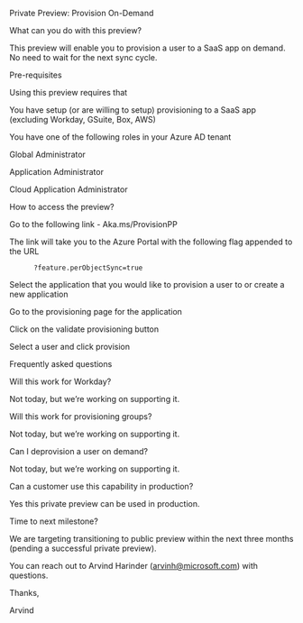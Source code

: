 Private Preview: Provision On-Demand 

What can you do with this preview? 

This preview will enable you to provision a user to a SaaS app on demand. No need to wait for the next sync cycle.  

  

Pre-requisites  

Using this preview requires that 

You have setup (or are willing to setup) provisioning to a SaaS app (excluding Workday, GSuite, Box, AWS) 

You have one of the following roles in your Azure AD tenant 

Global Administrator 

Application Administrator 

Cloud Application Administrator 

   

How to access the preview? 

Go to the following link - Aka.ms/ProvisionPP  

The link will take you to the Azure Portal with the following flag appended to the URL  

          ?feature.perObjectSync=true  

Select the application that you would like to provision a user to or create a new application  

Go to the provisioning page for the application 

Click on the validate provisioning button 

Select a user and click provision  

  

 

  

  

   

Frequently asked questions  

Will this work for Workday?  

Not today, but we’re working on supporting it. 

  

Will this work for provisioning groups? 

Not today, but we’re working on supporting it.   

  

Can I deprovision a user on demand?  

Not today, but we’re working on supporting it. 

  

Can a customer use this capability in production?  

Yes this private preview can be used in production.  

Time to next milestone?  

We are targeting transitioning to public preview within the next three months (pending a successful private preview).  

  

  

 You can reach out to Arvind Harinder (arvinh@microsoft.com) with questions. 

   

Thanks, 

Arvind  

  

 

 